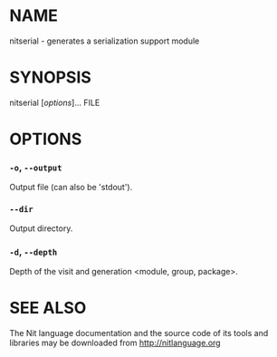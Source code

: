 # NAME

nitserial - generates a serialization support module

# SYNOPSIS

nitserial [*options*]... FILE

# OPTIONS

### `-o`, `--output`
Output file (can also be 'stdout').

### `--dir`
Output directory.

### `-d`, `--depth`
Depth of the visit and generation <module, group, package>.

# SEE ALSO

The Nit language documentation and the source code of its tools and libraries may be downloaded from <http://nitlanguage.org>
